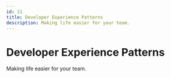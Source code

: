 ```yaml
---
id: 11
title: Developer Experience Patterns
description: Making life easier for your team.
---
```


# Developer Experience Patterns

Making life easier for your team.
